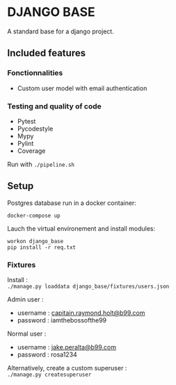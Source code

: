 
# DJANGO BASE

A standard base for a django project.


## Included features
### Fonctionnalities
- Custom user model with email authentication

### Testing and quality of code
- Pytest
- Pycodestyle
- Mypy
- Pylint
- Coverage

Run with `./pipeline.sh`

## Setup
Postgres database run in a docker container:

`docker-compose up`

Lauch the virtual environement and install modules:

```
workon django_base
pip install -r req.txt
```

### Fixtures
Install :   
`./manage.py loaddata django_base/fixtures/users.json`

Admin user :
- username : capitain.raymond.holt@b99.com  
- password : iamthebossofthe99

Normal user :
- username : jake.peralta@b99.com
- password : rosa1234

Alternatively, create a custom superuser :  
`./manage.py createsuperuser`